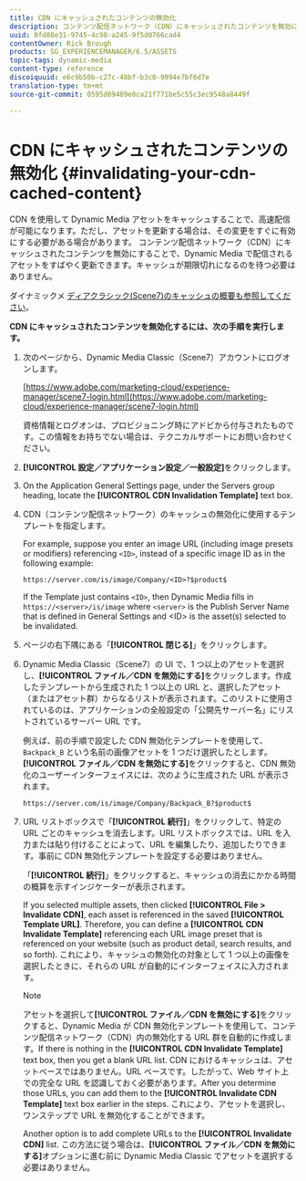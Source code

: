 ```yaml
---
title: CDN にキャッシュされたコンテンツの無効化
description: コンテンツ配信ネットワーク（CDN）にキャッシュされたコンテンツを無効にすることで、Dynamic Media で配信されるアセットをすばやく更新できます。キャッシュが期限切れになるのを待つ必要はありません。
uuid: 0fd88e31-9745-4c98-a245-9f5d0766cad4
contentOwner: Rick Brough
products: SG_EXPERIENCEMANAGER/6.5/ASSETS
topic-tags: dynamic-media
content-type: reference
discoiquuid: e6c9b50b-c27c-48bf-b3c0-9994e7bf6d7e
translation-type: tm+mt
source-git-commit: 0595d89409e0ca21f771be5c55c3ec9548a8449f

---
```



# CDN にキャッシュされたコンテンツの無効化 {#invalidating-your-cdn-cached-content}

CDN を使用して Dynamic Media アセットをキャッシュすることで、高速配信が可能になります。ただし、アセットを更新する場合は、その変更をすぐに有効にする必要がある場合があります。 コンテンツ配信ネットワーク（CDN）にキャッシュされたコンテンツを無効にすることで、Dynamic Media で配信されるアセットをすばやく更新できます。キャッシュが期限切れになるのを待つ必要はありません。

ダイナミックメ [ディアクラシック(Scene7)のキャッシュの概要も参照してください](https://helpx.adobe.com/experience-manager/scene7/kb/base/caching-questions/scene7-caching-overview.html)。

**CDN にキャッシュされたコンテンツを無効化するには、次の手順を実行します。**

1. 次のページから、Dynamic Media Classic（Scene7）アカウントにログオンします。

   [https://www.adobe.com/marketing-cloud/experience-manager/scene7-login.html](https://www.adobe.com/marketing-cloud/experience-manager/scene7-login.html)

   資格情報とログオンは、プロビジョニング時にアドビから付与されたものです。この情報をお持ちでない場合は、テクニカルサポートにお問い合わせください。

1. **[!UICONTROL 設定／アプリケーション設定／一般設定]**&#x200B;をクリックします。
1. On the Application General Settings page, under the Servers group heading, locate the **[!UICONTROL CDN Invalidation Template]** text box.

1. CDN（コンテンツ配信ネットワーク）のキャッシュの無効化に使用するテンプレートを指定します。

   For example, suppose you enter an image URL (including image presets or modifiers) referencing `<ID>`, instead of a specific image ID as in the following example:

   `https://server.com/is/image/Company/<ID>?$product$`

   If the Template just contains `<ID>`, then Dynamic Media fills in `https://<server>/is/image` where `<server>` is the Publish Server Name that is defined in General Settings and &lt;ID> is the asset(s) selected to be invalidated.

1. ページの右下隅にある「**[!UICONTROL 閉じる]**」をクリックします。
1. Dynamic Media Classic（Scene7）の UI で、1 つ以上のアセットを選択し、**[!UICONTROL ファイル／CDN を無効にする]**&#x200B;をクリックします。作成したテンプレートから生成された 1 つ以上の URL と、選択したアセット（またはアセット群）からなるリストが表示されます。このリストに使用されているのは、アプリケーションの全般設定の「公開先サーバー名」にリストされているサーバー URL です。

   例えば、前の手順で設定した CDN 無効化テンプレートを使用して、`Backpack_B` という名前の画像アセットを 1 つだけ選択したとします。**[!UICONTROL ファイル／CDN を無効にする]**&#x200B;をクリックすると、CDN 無効化のユーザーインターフェイスには、次のように生成された URL が表示されます。

   `https://server.com/is/image/Company/Backpack_B?$product$`

1. URL リストボックスで「**[!UICONTROL 続行]**」をクリックして、特定の URL ごとのキャッシュを消去します。URL リストボックスでは、URL を入力または貼り付けることによって、URL を編集したり、追加したりできます。事前に CDN 無効化テンプレートを設定する必要はありません。

   「**[!UICONTROL 続行]**」をクリックすると、キャッシュの消去にかかる時間の概算を示すインジケーターが表示されます。

   If you selected multiple assets, then clicked **[!UICONTROL File > Invalidate CDN]**, each asset is referenced in the saved **[!UICONTROL Template URL]**. Therefore, you can define a **[!UICONTROL CDN Invalidate Template]** referencing each URL image preset that is referenced on your website (such as product detail, search results, and so forth). これにより、キャッシュの無効化の対象として 1 つ以上の画像を選択したときに、それらの URL が自動的にインターフェイスに入力されます。

   >[!NOTE]
   >
   >アセットを選択して&#x200B;**[!UICONTROL ファイル／CDN を無効にする]**&#x200B;をクリックすると、Dynamic Media が CDN 無効化テンプレートを使用して、コンテンツ配信ネットワーク（CDN）内の無効化する URL 群を自動的に作成します。If there is nothing in the **[!UICONTROL CDN Invalidate Template]** text box, then you get a blank URL list. CDN におけるキャッシュは、アセットベースではありません。URL ベースです。したがって、Web サイト上での完全な URL を認識しておく必要があります。After you determine those URLs, you can add them to the **[!UICONTROL Invalidate CDN Template]** text box earlier in the steps. これにより、アセットを選択し、ワンステップで URL を無効化することができます。
   >
   >Another option is to add complete URLs to the **[!UICONTROL Invalidate CDN]** list. この方法に従う場合は、**[!UICONTROL ファイル／CDN を無効にする]**&#x200B;オプションに進む前に Dynamic Media Classic でアセットを選択する必要はありません。

